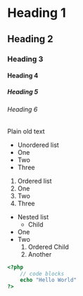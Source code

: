 # Heading 1

## Heading 2

### Heading 3

#### Heading 4

##### Heading 5

###### Heading 6

Plain old text

* Unordered list
* One
* Two
* Three

1. Ordered list
2. One
3. Two
4. Three

* Nested list
    * Child
* One
* Two
    1. Ordered Child
    2. Another

```php
<?php
    // code blocks
    echo "Hello World"
?>
```